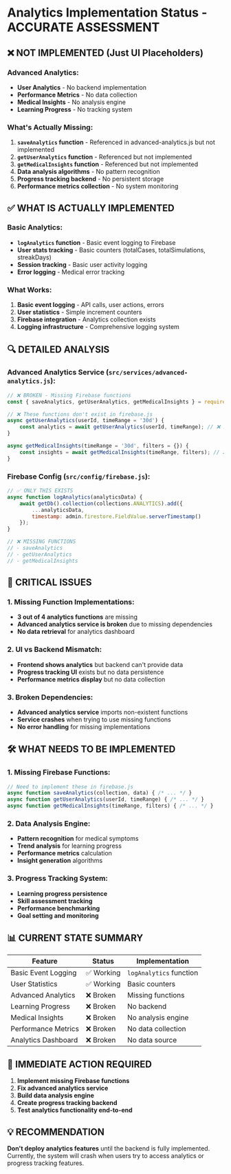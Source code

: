 # Analytics Implementation Status - ACCURATE ASSESSMENT

## ❌ NOT IMPLEMENTED (Just UI Placeholders)

### Advanced Analytics:
- **User Analytics** - No backend implementation
- **Performance Metrics** - No data collection  
- **Medical Insights** - No analysis engine
- **Learning Progress** - No tracking system

### What's Actually Missing:
1. **`saveAnalytics` function** - Referenced in advanced-analytics.js but not implemented
2. **`getUserAnalytics` function** - Referenced but not implemented
3. **`getMedicalInsights` function** - Referenced but not implemented
4. **Data analysis algorithms** - No pattern recognition
5. **Progress tracking backend** - No persistent storage
6. **Performance metrics collection** - No system monitoring

## ✅ WHAT IS ACTUALLY IMPLEMENTED

### Basic Analytics:
- **`logAnalytics` function** - Basic event logging to Firebase
- **User stats tracking** - Basic counters (totalCases, totalSimulations, streakDays)
- **Session tracking** - Basic user activity logging
- **Error logging** - Medical error tracking

### What Works:
1. **Basic event logging** - API calls, user actions, errors
2. **User statistics** - Simple increment counters
3. **Firebase integration** - Analytics collection exists
4. **Logging infrastructure** - Comprehensive logging system

## 🔍 DETAILED ANALYSIS

### Advanced Analytics Service (`src/services/advanced-analytics.js`):
```javascript
// ❌ BROKEN - Missing Firebase functions
const { saveAnalytics, getUserAnalytics, getMedicalInsights } = require('../config/firebase');

// ❌ These functions don't exist in firebase.js
async getUserAnalytics(userId, timeRange = '30d') {
    const analytics = await getUserAnalytics(userId, timeRange); // ❌ Function doesn't exist
}

async getMedicalInsights(timeRange = '30d', filters = {}) {
    const insights = await getMedicalInsights(timeRange, filters); // ❌ Function doesn't exist
}
```

### Firebase Config (`src/config/firebase.js`):
```javascript
// ✅ ONLY THIS EXISTS
async function logAnalytics(analyticsData) {
    await getDb().collection(collections.ANALYTICS).add({
        ...analyticsData,
        timestamp: admin.firestore.FieldValue.serverTimestamp()
    });
}

// ❌ MISSING FUNCTIONS
// - saveAnalytics
// - getUserAnalytics  
// - getMedicalInsights
```

## 🚨 CRITICAL ISSUES

### 1. Missing Function Implementations:
- **3 out of 4 analytics functions** are missing
- **Advanced analytics service is broken** due to missing dependencies
- **No data retrieval** for analytics dashboard

### 2. UI vs Backend Mismatch:
- **Frontend shows analytics** but backend can't provide data
- **Progress tracking UI** exists but no data persistence
- **Performance metrics display** but no data collection

### 3. Broken Dependencies:
- **Advanced analytics service** imports non-existent functions
- **Service crashes** when trying to use missing functions
- **No error handling** for missing implementations

## 🛠️ WHAT NEEDS TO BE IMPLEMENTED

### 1. Missing Firebase Functions:
```javascript
// Need to implement these in firebase.js
async function saveAnalytics(collection, data) { /* ... */ }
async function getUserAnalytics(userId, timeRange) { /* ... */ }
async function getMedicalInsights(timeRange, filters) { /* ... */ }
```

### 2. Data Analysis Engine:
- **Pattern recognition** for medical symptoms
- **Trend analysis** for learning progress
- **Performance metrics** calculation
- **Insight generation** algorithms

### 3. Progress Tracking System:
- **Learning progress persistence**
- **Skill assessment tracking**
- **Performance benchmarking**
- **Goal setting and monitoring**

## 📊 CURRENT STATE SUMMARY

| Feature | Status | Implementation |
|---------|--------|----------------|
| Basic Event Logging | ✅ Working | `logAnalytics` function |
| User Statistics | ✅ Working | Basic counters |
| Advanced Analytics | ❌ Broken | Missing functions |
| Learning Progress | ❌ Broken | No backend |
| Medical Insights | ❌ Broken | No analysis engine |
| Performance Metrics | ❌ Broken | No data collection |
| Analytics Dashboard | ❌ Broken | No data source |

## 🎯 IMMEDIATE ACTION REQUIRED

1. **Implement missing Firebase functions**
2. **Fix advanced analytics service**
3. **Build data analysis engine**
4. **Create progress tracking backend**
5. **Test analytics functionality end-to-end**

## 💡 RECOMMENDATION

**Don't deploy analytics features** until the backend is fully implemented. Currently, the system will crash when users try to access analytics or progress tracking features. 